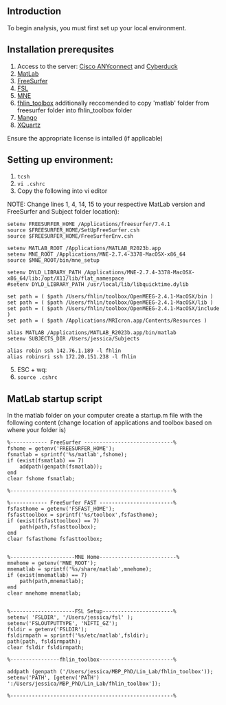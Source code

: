 ## Introduction
To begin analysis, you must first set up your local environment.

## Installation prerequsites 
1. Access to the server: [Cisco ANYconnect](https://www.cisco.com/c/en/us/support/security/anyconnect-secure-mobility-client-v4-x/model.html) and [Cyberduck](https://cyberduck.io)
2. [MatLab](https://www.mathworks.com/products/matlab/student.html)
3. [FreeSurfer](https://surfer.nmr.mgh.harvard.edu/fswiki/DownloadAndInstall)
4. [FSL](https://fsl.fmrib.ox.ac.uk/fsl/fslwiki/FslInstallation)
5. [MNE](https://mne.tools/stable/install/mne_c.html)
6. [fhlin_toolbox](https://github.com/fahsuanlin/fhlin_toolbox) additionally reccomended to copy 'matlab' folder from freesurfer folder into fhlin_toolbox folder
7. [Mango](https://mangoviewer.com)
8. [XQuartz](https://www.xquartz.org)

Ensure the appropriate license is intalled (if applicable)

## Setting up environment: 
1. `tcsh`
2. `vi .cshrc`
3. Copy the following into vi editor 

NOTE: Change lines 1, 4, 14, 15 to your respective MatLab version and FreeSurfer and Subject folder location):

    setenv FREESURFER_HOME /Applications/freesurfer/7.4.1
    source $FREESURFER_HOME/SetUpFreeSurfer.csh
    source $FREESURFER_HOME/FreeSurferEnv.csh

    setenv MATLAB_ROOT /Applications/MATLAB_R2023b.app
    setenv MNE_ROOT /Applications/MNE-2.7.4-3378-MacOSX-x86_64
    source $MNE_ROOT/bin/mne_setup
    
    setenv DYLD_LIBRARY_PATH /Applications/MNE-2.7.4-3378-MacOSX-x86_64/lib:/opt/X11/lib/flat_namespace
    #setenv DYLD_LIBRARY_PATH /usr/local/lib/libquicktime.dylib

    set path = ( $path /Users/fhlin/toolbox/OpenMEEG-2.4.1-MacOSX/bin )
    set path = ( $path /Users/fhlin/toolbox/OpenMEEG-2.4.1-MacOSX/lib )
    set path = ( $path /Users/fhlin/toolbox/OpenMEEG-2.4.1-MacOSX/include )
    set path = ( $path /Applications/MRIcron.app/Contents/Resources )

    alias MATLAB /Applications/MATLAB_R2023b.app/bin/matlab
    setenv SUBJECTS_DIR /Users/jessica/Subjects

    alias robin ssh 142.76.1.189 -l fhlin
    alias robinsri ssh 172.20.151.238 -l fhlin

5. ESC + wq:
6. `source .cshrc`

## MatLab startup script 
In the matlab folder on your computer create a startup.m file with the following content (change location of applications and toolbox based on where your folder is)

    %------------ FreeSurfer -----------------------------%
    fshome = getenv('FREESURFER_HOME');
    fsmatlab = sprintf('%s/matlab',fshome);
    if (exist(fsmatlab) == 7)
        addpath(genpath(fsmatlab));  
    end
    clear fshome fsmatlab;

    %-----------------------------------------------------%

    %------------ FreeSurfer FAST ------------------------%
    fsfasthome = getenv('FSFAST_HOME');
    fsfasttoolbox = sprintf('%s/toolbox',fsfasthome);
    if (exist(fsfasttoolbox) == 7)
        path(path,fsfasttoolbox);
    end
    clear fsfasthome fsfasttoolbox;


    %---------------------MNE Home-------------------------%
    mnehome = getenv('MNE_ROOT');
    mnematlab = sprintf('%s/share/matlab',mnehome);
    if (exist(mnematlab) == 7)
        path(path,mnematlab);
    end
    clear mnehome mnematlab;


    %---------------------FSL Setup-----------------------%
    setenv( 'FSLDIR', '/Users/jessica/fsl' );
    setenv('FSLOUTPUTTYPE', 'NIFTI_GZ');
    fsldir = getenv('FSLDIR');
    fsldirmpath = sprintf('%s/etc/matlab',fsldir);
    path(path, fsldirmpath);
    clear fsldir fsldirmpath;

    %----------------fhlin_toolbox------------------------%

    addpath (genpath ('/Users/jessica/MBP_PhD/Lin_Lab/fhlin_toolbox'));
    setenv('PATH', [getenv('PATH') ':/Users/jessica/MBP_PhD/Lin_Lab/fhlin_toolbox']);

    %-----------------------------------------------------%

